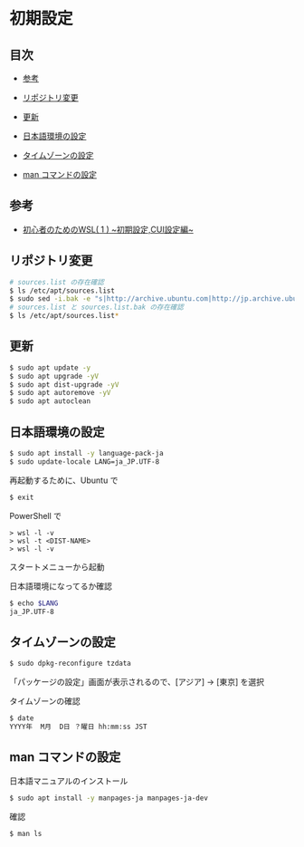 # 初期設定


## 目次

- [参考](#references)

- [リポジトリ変更](#changeRepository)

- [更新](#update)

- [日本語環境の設定](#setJapaneseEnv)

- [タイムゾーンの設定](#setTimeZone)

- [man コマンドの設定](#setMan)


## <a id="references"></a> 参考

- [初心者のためのWSL( 1 ) ~初期設定,CUI設定編~](https://qiita.com/yoshige/items/dbc85b048fba51e597ee)


## <a id="changeRepository"></a> リポジトリ変更

```sh
# sources.list の存在確認
$ ls /etc/apt/sources.list
$ sudo sed -i.bak -e "s|http://archive.ubuntu.com|http://jp.archive.ubuntu.com|g" /etc/apt/sources.list
# sources.list と sources.list.bak の存在確認
$ ls /etc/apt/sources.list*
```


## <a id="update"></a> 更新

```sh
$ sudo apt update -y
$ sudo apt upgrade -yV
$ sudo apt dist-upgrade -yV
$ sudo apt autoremove -yV
$ sudo apt autoclean
```


## <a id="setJapaneseEnv"></a> 日本語環境の設定

```sh
$ sudo apt install -y language-pack-ja
$ sudo update-locale LANG=ja_JP.UTF-8
```

再起動するために、Ubuntu で

```sh
$ exit
```

PowerShell で

```
> wsl -l -v
> wsl -t <DIST-NAME>
> wsl -l -v
```

スタートメニューから起動

日本語環境になってるか確認

```sh
$ echo $LANG
ja_JP.UTF-8
```


## <a id="setTimeZone"></a> タイムゾーンの設定

```sh
$ sudo dpkg-reconfigure tzdata
```

「パッケージの設定」画面が表示されるので、[アジア] -> [東京] を選択

タイムゾーンの確認

```sh
$ date
YYYY年  M月  D日 ？曜日 hh:mm:ss JST
```


## <a id="setMan"></a> man コマンドの設定

日本語マニュアルのインストール

```sh
$ sudo apt install -y manpages-ja manpages-ja-dev
```

確認

```sh
$ man ls
```

